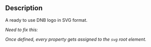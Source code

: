 ## Description

A ready to use DNB logo in SVG format.

_Need to fix this:_

_Once defined, every property gets assigned to the `svg` root element._
